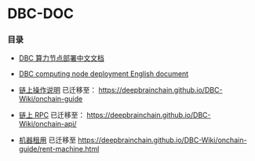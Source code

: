 # DBC-DOC

### 目录

- [DBC 算力节点部署中文文档](DBC_install/DBC%E7%AE%97%E5%8A%9B%E8%8A%82%E7%82%B9%E9%83%A8%E7%BD%B2.md)

- [DBC computing node deployment English document](DBC_install/DBC%20computing%20node%20deployment.md)

- [链上操作说明](chain_ops/README.md) 已迁移至： https://deepbrainchain.github.io/DBC-Wiki/onchain-guide

- [链上 RPC](dbc-chain-api/README.md) 已迁移至： https://deepbrainchain.github.io/DBC-Wiki/onchain-api/

- [机器租用](https://github.com/DeepBrainChain/DBC-DOC/blob/master/rent_machine.assets/rent-machine.md) 已迁移至 https://deepbrainchain.github.io/DBC-Wiki/onchain-guide/rent-machine.html
